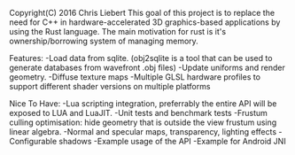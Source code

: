 Copyright(C) 2016 Chris Liebert
This goal of this project is to replace the need for C++ in hardware-accelerated 3D graphics-based applications by using the Rust language. The main motivation for rust is it's ownership/borrowing system of managing memory.

Features:
  -Load data from sqlite. (obj2sqlite is a tool that can be used to generate databases from wavefront .obj files)
  -Update uniforms and render geometry.
  -Diffuse texture maps
  -Multiple GLSL hardware profiles to support different shader versions on multiple platforms

Nice To Have:
  -Lua scripting integration, preferrably the entire API will be exposed to LUA and LuaJIT.
  -Unit tests and benchmark tests
  -Frustum culling optimisation: hide geometry that is outside the view frustum using linear algebra.
  -Normal and specular maps, transparency, lighting effects
  -Configurable shadows
  -Example usage of the API
  -Example for Android JNI
